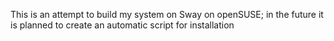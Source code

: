  This is an attempt to build my system on Sway on openSUSE; in the future it is planned to create an automatic script for installation
